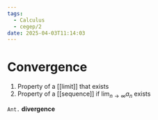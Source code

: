 ```yaml
---
tags:
  - Calculus
  - cegep/2
date: 2025-04-03T11:14:03
---
```


# Convergence

1. Property of a [[limit]] that exists
2. Property of a [[sequence]] if $\lim_{ n \to \infty } a_n$ exists

`Ant.` **divergence**
